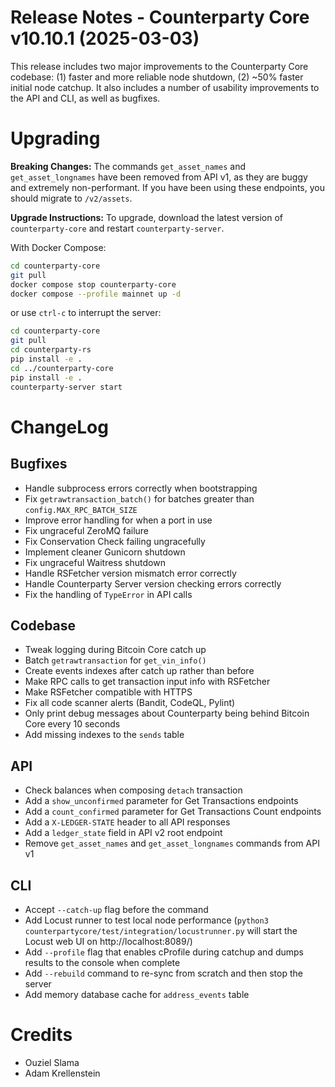 # Release Notes - Counterparty Core v10.10.1 (2025-03-03)

This release includes two major improvements to the Counterparty Core codebase: (1) faster and more reliable node shutdown, (2) ~50% faster initial node catchup. It also includes a number of usability improvements to the API and CLI, as well as bugfixes.

# Upgrading

**Breaking Changes:**
The commands `get_asset_names` and `get_asset_longnames` have been removed from API v1, as they are buggy and extremely non-performant. If you have been using these endpoints, you should migrate to `/v2/assets`.

**Upgrade Instructions:**
To upgrade, download the latest version of `counterparty-core` and restart `counterparty-server`.

With Docker Compose:

```bash
cd counterparty-core
git pull
docker compose stop counterparty-core
docker compose --profile mainnet up -d
```

or use `ctrl-c` to interrupt the server:

```bash
cd counterparty-core
git pull
cd counterparty-rs
pip install -e .
cd ../counterparty-core
pip install -e .
counterparty-server start
```

# ChangeLog

## Bugfixes

- Handle subprocess errors correctly when bootstrapping
- Fix `getrawtransaction_batch()` for batches greater than `config.MAX_RPC_BATCH_SIZE`
- Improve error handling for when a port in use
- Fix ungraceful ZeroMQ failure
- Fix Conservation Check failing ungracefully
- Implement cleaner Gunicorn shutdown
- Fix ungraceful Waitress shutdown
- Handle RSFetcher version mismatch error correctly
- Handle Counterparty Server version checking errors correctly
- Fix the handling of `TypeError` in API calls

## Codebase

- Tweak logging during Bitcoin Core catch up
- Batch `getrawtransaction` for `get_vin_info()`
- Create events indexes after catch up rather than before
- Make RPC calls to get transaction input info with RSFetcher
- Make RSFetcher compatible with HTTPS
- Fix all code scanner alerts (Bandit, CodeQL, Pylint)
- Only print debug messages about Counterparty being behind Bitcoin Core every 10 seconds
- Add missing indexes to the `sends` table

## API

- Check balances when composing `detach` transaction
- Add a `show_unconfirmed` parameter for Get Transactions endpoints
- Add a `count_confirmed` parameter for Get Transactions Count endpoints
- Add a `X-LEDGER-STATE` header to all API responses
- Add a `ledger_state` field in API v2 root endpoint
- Remove `get_asset_names` and `get_asset_longnames` commands from API v1

## CLI

- Accept `--catch-up` flag before the command
- Add Locust runner to test local node performance (`python3 counterpartycore/test/integration/locustrunner.py` will start the Locust web UI on http://localhost:8089/)
- Add `--profile` flag that enables cProfile during catchup and dumps results to the console when complete
- Add `--rebuild` command to re-sync from scratch and then stop the server
- Add memory database cache for `address_events` table

# Credits

- Ouziel Slama
- Adam Krellenstein
